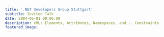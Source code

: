 ```yaml
---
title: '.NET Developers Group Stuttgart'
subtitle: Invited Talk
date: 2004-06-01 00:00:00
description: XML: Elements, Attributes, Namespaces, and... Constraints!
featured_image: 
---
```

